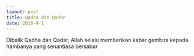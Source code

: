```yaml
---
layout: post
title: Qadha dan Qadar
date: 2016-4-1
---
```


Dibalik Qadha dan Qadar, Allah selalu memberikan kabar gembira kepada hambanya yang senantiasa bersabar

